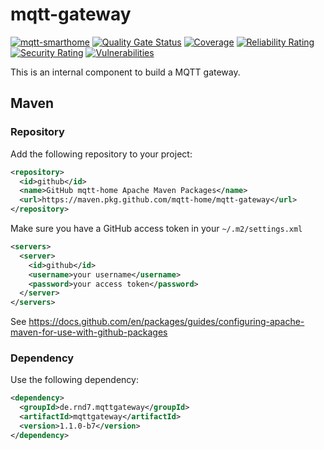 # mqtt-gateway

[![mqtt-smarthome](https://img.shields.io/badge/mqtt-smarthome-blue.svg)](https://github.com/mqtt-smarthome/mqtt-smarthome)
[![Quality Gate Status](https://sonarcloud.io/api/project_badges/measure?project=de.rnd7.mqttgateway%3Amqttgateway-parent&metric=alert_status)](https://sonarcloud.io/dashboard?id=de.rnd7.mqttgateway%3Amqttgateway-parent)
[![Coverage](https://sonarcloud.io/api/project_badges/measure?project=de.rnd7.mqttgateway%3Amqttgateway-parent&metric=coverage)](https://sonarcloud.io/dashboard?id=de.rnd7.mqttgateway%3Amqttgateway-parent)
[![Reliability Rating](https://sonarcloud.io/api/project_badges/measure?project=de.rnd7.mqttgateway%3Amqttgateway-parent&metric=reliability_rating)](https://sonarcloud.io/dashboard?id=de.rnd7.mqttgateway%3Amqttgateway-parent)
[![Security Rating](https://sonarcloud.io/api/project_badges/measure?project=de.rnd7.mqttgateway%3Amqttgateway-parent&metric=security_rating)](https://sonarcloud.io/dashboard?id=de.rnd7.mqttgateway%3Amqttgateway-parent)
[![Vulnerabilities](https://sonarcloud.io/api/project_badges/measure?project=de.rnd7.mqttgateway%3Amqttgateway-parent&metric=vulnerabilities)](https://sonarcloud.io/dashboard?id=de.rnd7.mqttgateway%3Amqttgateway-parent)

This is an internal component to build a MQTT gateway.

## Maven

### Repository

Add the following repository to your project:

```xml
<repository>
  <id>github</id>
  <name>GitHub mqtt-home Apache Maven Packages</name>
  <url>https://maven.pkg.github.com/mqtt-home/mqtt-gateway</url>
</repository>
```

Make sure you have a GitHub access token in your `~/.m2/settings.xml`
```xml
<servers>
  <server>
    <id>github</id>
    <username>your username</username>
    <password>your access token</password>
  </server>
</servers>
```

See https://docs.github.com/en/packages/guides/configuring-apache-maven-for-use-with-github-packages

### Dependency

Use the following dependency:

```xml
<dependency>
  <groupId>de.rnd7.mqttgateway</groupId>
  <artifactId>mqttgateway</artifactId>
  <version>1.1.0-b7</version>
</dependency>
```
